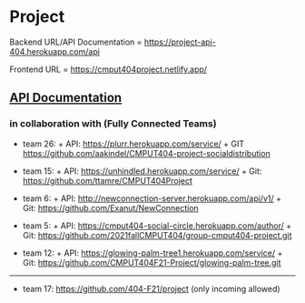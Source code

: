 # Project     
Backend URL/API Documentation = https://project-api-404.herokuapp.com/api

Frontend URL = https://cmput404project.netlify.app/       

[API Documentation](https://github.com/CMPUT404NotFound/project/wiki/API)
---------------------------------------------------------------------
### in collaboration with (Fully Connected Teams)

+ team 26: 
           + API: https://plurr.herokuapp.com/service/
           + GIT https://github.com/aakindel/CMPUT404-project-socialdistribution

+ team 15: 
           + API: https://unhindled.herokuapp.com/service/
           + Git: https://github.com/ttamre/CMPUT404Project

+ team 6: 
           + API: http://newconnection-server.herokuapp.com/api/v1/
          + Git: https://github.com/Exanut/NewConnection

+ team 5: 
           + API: https://cmput404-social-circle.herokuapp.com/author/
          + Git: https://github.com/2021fallCMPUT404/group-cmput404-project.git

+ team 12: 
           + API: https://glowing-palm-tree1.herokuapp.com/service/
           + Git: https://github.com/CMPUT404F21-Project/glowing-palm-tree.git
---------------------------------------------------------------------

+ team 17: https://github.com/404-F21/project (only incoming allowed)        


